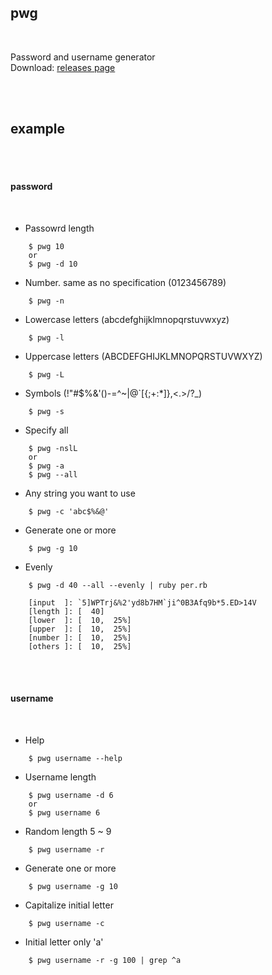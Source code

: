 ## pwg

<br/>

Password and username generator  
Download: [releases page](https://github.com/saihon/pwg/releases)

<br/>
<br/>

## example

<br/>
<br/>

#### password

<br/>

* Passowrd length
```
    $ pwg 10
    or
    $ pwg -d 10
```

* Number. same as no specification (0123456789)
```
    $ pwg -n
```

* Lowercase letters (abcdefghijklmnopqrstuvwxyz)
```
    $ pwg -l
```

* Uppercase letters (ABCDEFGHIJKLMNOPQRSTUVWXYZ)
```
    $ pwg -L
```

* Symbols (!"#$%&'()-=^~\|@`\[{;+:*]},<.>/?_)
```
    $ pwg -s
```

* Specify all
```
    $ pwg -nslL
    or
    $ pwg -a
    $ pwg --all
```

* Any string you want to use 
```
    $ pwg -c 'abc$%&@'
```

* Generate one or more
```
    $ pwg -g 10
```

* Evenly
```
    $ pwg -d 40 --all --evenly | ruby per.rb

    [input  ]: `5]WPTrj&%2'yd8b7HM`ji^0B3Afq9b*5.ED>14V
    [length ]: [  40]
    [lower  ]: [  10,  25%]
    [upper  ]: [  10,  25%]
    [number ]: [  10,  25%]
    [others ]: [  10,  25%]

```

<br/>
<br/>

#### username

<br/>

* Help
```
    $ pwg username --help
```

* Username length
```
    $ pwg username -d 6
    or
    $ pwg username 6
```

* Random length 5 ~ 9
```
    $ pwg username -r
```

* Generate one or more
```
    $ pwg username -g 10
```

* Capitalize initial letter
```
    $ pwg username -c
```

* Initial letter only 'a'
```
    $ pwg username -r -g 100 | grep ^a
```
